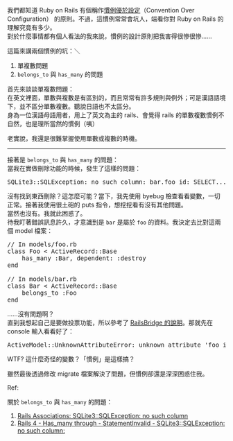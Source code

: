 <p>我們都知道 Ruby on Rails 有個稱作<a href="https://zh.wikipedia.org/zh-tw/%E7%BA%A6%E5%AE%9A%E4%BC%98%E4%BA%8E%E9%85%8D%E7%BD%AE">慣例優於設定</a>（Convention Over Configuration） 的原則。不過，這慣例常常會坑人，端看你對 Ruby on Rails 的理解究竟有多少。<br>
對於什麼事情都有個人看法的我來說，慣例的設計原則把我害得很慘很慘……</p>

<p>這篇來講兩個慣例的坑：＼</p>

<ol>
	<li>單複數問題</li>
	<li>
<code>belongs_to</code> 與 <code>has_many</code> 的問題</li>
</ol>

<p>首先來談談單複數問題：<br>
在英文裡面，單數與複數是有區別的，而且常常有許多規則與例外；可是漢語語境下，並不區分單數複數。聽說日語也不太區分。<br>
身為一位漢語母語用者，用上了英文為主的 rails、會覺得 rails 的單數複數慣例不自然，也是理所當然的慣例（咦）</p>

<p>老實說，我還是很難掌握使用單數或複數的時機。</p>

<hr>

<p>接著是 <code>belongs_to</code> 與 <code>has_many</code> 的問題：<br>
當我在實做刪除功能的時候，發生了這樣的問題：</p>

<pre>
SQLite3::SQLException: no such column: bar.foo_id: SELECT...</pre>

<p>沒有找到東西刪除？這怎麼可能？當下，我先使用 byebug 檢查看看變數，一切正常。接著我使用很土砲的 puts 指令，想挖挖看有沒有其他問題。<br>
當然也沒有。我就此困惑了。<br>
待我盯著錯誤訊息許久，才意識到是 <code>bar</code> 是屬於 <code>foo</code> 的資料。我決定去比對這兩個 model 檔案：</p>

<pre>
// In models/foo.rb
class Foo &lt; ActiveRecord::Base
    has_many :Bar, dependent: :destroy
end

// In models/bar.rb
class Bar &lt; ActiveRecord::Base
    belongs_to :Foo
end
</pre>

<p>……沒有問題啊？<br>
直到我想起自己是要做投票功能，所以參考了 <a href="http://docs.railsbridge.org/intro-to-rails/hooking_up_votes_and_topics">RailsBridge 的說明</a>。那就先在 console 輸入看看好了：</p>

<pre>
ActiveModel::UnknownAttributeError: unknown attribute 'foo_id' for Bar.</pre>

<p>WTF? 這什麼奇怪的變數？「慣例」是這樣搞？</p>

<p>雖然最後透過修改 migrate 檔案解決了問題，但慣例卻還是深深困惑住我。</p>

<p>Ref:</p>

<p>關於 <code>belongs_to</code> 與 <code>has_many</code> 的問題：</p>

<ol>
	<li><a href="https://stackoverflow.com/questions/33707380/rails-associations-sqlite3sqlexception-no-such-column">Rails Associations: SQLite3::SQLException: no such column</a></li>
	<li><a href="https://stackoverflow.com/questions/31505430/rails-4-has-many-through-statementinvalid-sqlite3sqlexception-no-such-c">Rails 4 - Has_many through - StatementInvalid - SQLite3::SQLException: no such column:</a></li>
</ol>